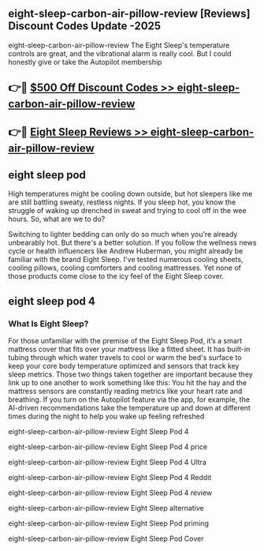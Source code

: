 ## eight-sleep-carbon-air-pillow-review [Reviews​] Discount Codes Update -2025

eight-sleep-carbon-air-pillow-review The Eight Sleep's temperature controls are great, and the vibrational alarm is really cool. But I could honestly give or take the Autopilot membership

## 👉🔴 [$500 Off Discount Codes >> eight-sleep-carbon-air-pillow-review](http://download.freeplayer.one?title=eight-sleep-carbon-air-pillow-review&ref=18-ES)

## 👉🔴 [Eight Sleep Reviews >> eight-sleep-carbon-air-pillow-review](http://download.freeplayer.one?title=eight-sleep-carbon-air-pillow-review&ref=18-ES)

## eight sleep pod

High temperatures might be cooling down outside, but hot sleepers like me are still battling sweaty, restless nights. If you sleep hot, you know the struggle of waking up drenched in sweat and trying to cool off in the wee hours. So, what are we to do?

Switching to lighter bedding can only do so much when you're already unbearably hot. But there's a better solution. If you follow the wellness news cycle or health influencers like Andrew Huberman, you might already be familiar with the brand Eight Sleep. I've tested numerous cooling sheets, cooling pillows, cooling comforters and cooling mattresses. Yet none of those products come close to the icy feel of the Eight Sleep cover.

## eight sleep pod 4

### What Is Eight Sleep?

For those unfamiliar with the premise of the Eight Sleep Pod, it’s a smart mattress cover that fits over your mattress like a fitted sheet. It has built-in tubing through which water travels to cool or warm the bed's surface to keep your core body temperature optimized and sensors that track key sleep metrics. Those two things taken together are important because they link up to one another to work something like this: You hit the hay and the mattress sensors are constantly reading metrics like your heart rate and breathing. If you turn on the Autopilot feature via the app, for example, the AI-driven recommendations take the temperature up and down at different times during the night to help you wake up feeling refreshed

eight-sleep-carbon-air-pillow-review Eight Sleep Pod 4

eight-sleep-carbon-air-pillow-review Eight Sleep Pod 4 price

eight-sleep-carbon-air-pillow-review Eight Sleep Pod 4 Ultra

eight-sleep-carbon-air-pillow-review Eight Sleep Pod 4 Reddit

eight-sleep-carbon-air-pillow-review Eight Sleep Pod 4 review

eight-sleep-carbon-air-pillow-review Eight Sleep alternative

eight-sleep-carbon-air-pillow-review Eight Sleep Pod priming

eight-sleep-carbon-air-pillow-review Eight Sleep Pod Cover
